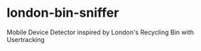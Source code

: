 london-bin-sniffer
==================

Mobile Device Detector inspired by London's Recycling Bin with Usertracking
